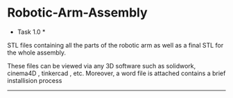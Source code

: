 # Robotic-Arm-Assembly
* Task 1.0 *

STL files containing all the parts of the robotic arm as well as a final STL for the whole assembly.

These files can be viewed via any 3D software such as solidwork, cinema4D , tinkercad , etc.
Moreover, a word file is attached contains a brief installision process  

---
